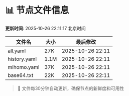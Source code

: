 # 📊 节点文件信息

**更新时间**: 2025-10-26 22:11:17 北京时间

| 文件名 | 大小 | 最后修改 |
|--------|------|----------|
| all.yaml | 27K | 2025-10-26 22:11 |
| history.yaml | 1.1M | 2025-10-26 22:11 |
| mihomo.yaml | 37K | 2025-10-26 22:11 |
| base64.txt | 22K | 2025-10-26 22:11 |

> 🔄 文件每30分钟自动更新，确保节点的新鲜度和可用性
